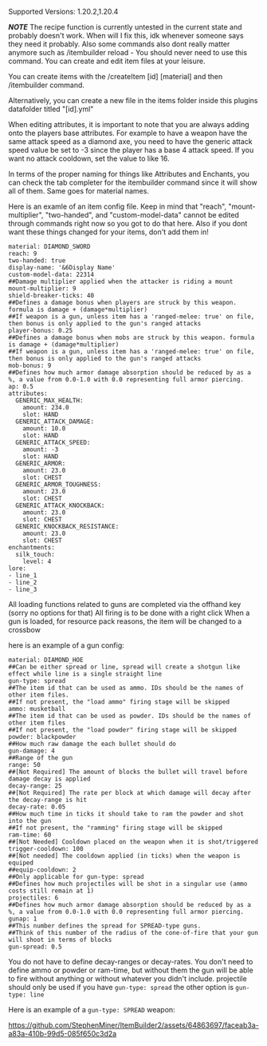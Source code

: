 Supported Versions: 1.20.2,1.20.4


***NOTE***
The recipe function is currently untested in the current state and probably doesn't work. When will I fix this, idk whenever someone says they need it probably. Also some commands also dont really matter anymore such as /itembuilder reload - You should never need to use this command. You can create and edit item files at your leisure.










You can create items with the /createItem [id] [material] and then /itembuilder command.


Alternatively, you can create a new file in the items folder inside this plugins datafolder titled "[id].yml" 

When editing attributes, it is important to note that you are always adding onto the players base attributes. For example to have a weapon have the same attack speed as a diamond axe, you need to have the generic attack speed value be set to -3 since the player has a base 4 attack speed. If you want no attack cooldown, set the value to like 16.

In terms of the proper naming for things like Attributes and Enchants, you can check the tab completer for the itembuilder command since it will show all of them. Same goes for material names.

Here is an examle of an item config file. Keep in mind that "reach", "mount-multiplier", "two-handed", and "custom-model-data" cannot be edited through commands right now so you got to do that here. Also if you dont want these things changed for your items, don't add them in!
```
material: DIAMOND_SWORD
reach: 9
two-handed: true
display-name: '&6Display Name'
custom-model-data: 22314
##Damage multiplier applied when the attacker is riding a mount
mount-multiplier: 9
shield-breaker-ticks: 40
##Defines a damage bonus when players are struck by this weapon. formula is damage + (damage*multiplier)
##If weapon is a gun, unless item has a 'ranged-melee: true' on file, then bonus is only applied to the gun's ranged attacks
player-bonus: 0.25
##Defines a damage bonus when mobs are struck by this weapon. formula is damage + (damage*multiplier)
##If weapon is a gun, unless item has a 'ranged-melee: true' on file, then bonus is only applied to the gun's ranged attacks
mob-bonus: 9
##Defines how much armor damage absorption should be reduced by as a %, a value from 0.0-1.0 with 0.0 representing full armor piercing.
ap: 0.5
attributes:
  GENERIC_MAX_HEALTH:
    amount: 234.0
    slot: HAND
  GENERIC_ATTACK_DAMAGE:
    amount: 10.0
    slot: HAND
  GENERIC_ATTACK_SPEED:
    amount: -3
    slot: HAND
  GENERIC_ARMOR:
    amount: 23.0
    slot: CHEST
  GENERIC_ARMOR_TOUGHNESS:
    amount: 23.0
    slot: CHEST
  GENERIC_ATTACK_KNOCKBACK:
    amount: 23.0
    slot: CHEST
  GENERIC_KNOCKBACK_RESISTANCE:
    amount: 23.0
    slot: CHEST
enchantments:
  silk_touch:
    level: 4
lore:
- line_1
- line_2
- line_3
```

All loading functions related to guns are completed via the offhand key (sorry no options for that)
All firing is to be done with a right click
When a gun is loaded, for resource pack reasons, the item will be changed to a crossbow

here is an example of a gun config:
```
material: DIAMOND_HOE
##Can be either spread or line, spread will create a shotgun like effect while line is a single straight line
gun-type: spread
##The item id that can be used as ammo. IDs should be the names of other item files. 
##If not present, the "load ammo" firing stage will be skipped
ammo: musketball
##The item id that can be used as powder. IDs should be the names of other item files
##If not present, the "load powder" firing stage will be skipped
powder: blackpowder
##How much raw damage the each bullet should do
gun-damage: 4
##Range of the gun
range: 50
##[Not Required] The amount of blocks the bullet will travel before damage decay is applied
decay-range: 25
##[Not Required] The rate per block at which damage will decay after the decay-range is hit
decay-rate: 0.05
##How much time in ticks it should take to ram the powder and shot into the gun
##If not present, the "ramming" firing stage will be skipped
ram-time: 60
##[Not Needed] Cooldown placed on the weapon when it is shot/triggered
trigger-cooldown: 100
##[Not needed] The cooldown applied (in ticks) when the weapon is equiped
##equip-cooldown: 2
##Only applicable for gun-type: spread
##Defines how much projectiles will be shot in a singular use (ammo costs still remain at 1)
projectiles: 6
##Defines how much armor damage absorption should be reduced by as a %, a value from 0.0-1.0 with 0.0 representing full armor piercing.
gunap: 1
##This number defines the spread for SPREAD-type guns. 
##Think of this number of the radius of the cone-of-fire that your gun will shoot in terms of blocks
gun-spread: 0.5
```
You do not have to define decay-ranges or decay-rates.
You don't need to define ammo or powder or ram-time, but without them the gun will be able to fire without anything or without whatever you didn't include.
projectile should only be used if you have ```gun-type: spread``` the other option is ```gun-type: line```

Here is an example of a ```gun-type: SPREAD``` weapon:  


https://github.com/StephenMiner/ItemBuilder2/assets/64863697/faceab3a-a83a-410b-99d5-085f650c3d2a

